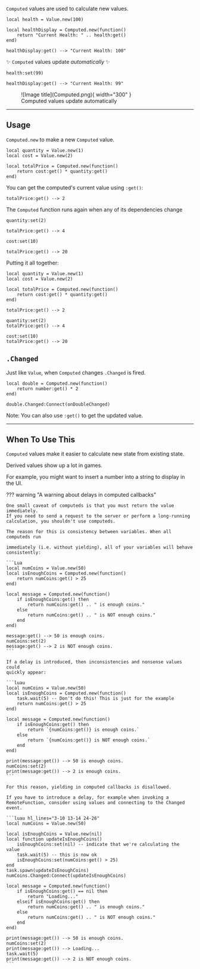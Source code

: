 `Computed` values are used to calculate new values.

```luau
local health = Value.new(100)

local healthDisplay = Computed.new(function()
    return "Current Health: " .. health:get()
end)

healthDisplay:get() --> "Current Health: 100"
```

✨ `Computed` values update _automatically_ ✨

```luau
health:set(99)

healthDisplay:get() --> "Current Health: 99"
```

<figure markdown="span">
  ![Image title](Computed.png){ width="300" }
  <figcaption>Computed values update automatically</figcaption>
</figure>

---

## Usage

`Computed.new` to make a new `Computed` value.

```luau
local quantity = Value.new(1)
local cost = Value.new(2)

local totalPrice = Computed.new(function()
    return cost:get() * quantity:get()
end)
```

You can get the computed's current value using `:get()`:

```luau
totalPrice:get() --> 2
```

The `Computed` function runs again when any of its dependencies change

```luau
quantity:set(2)

totalPrice:get() --> 4
```

```luau
cost:set(10)

totalPrice:get() --> 20
```

Putting it all together:

```luau
local quantity = Value.new(1)
local cost = Value.new(2)

local totalPrice = Computed.new(function()
    return cost:get() * quantity:get()
end)

totalPrice:get() --> 2

quantity:set(2)
totalPrice:get() --> 4

cost:set(10)
totalPrice:get() --> 20
```

## `.Changed`

Just like `Value`, when `Computed` changes `.Changed` is fired.

```luau
local double = Computed.new(function()
    return number:get() * 2
end)

double.Changed:Connect(onDoubleChanged)
```

Note: You can also use `:get()` to get the updated value.

---

## When To Use This

`Computed` values make it easier to calculate new state from existing state.

Derived values show up a lot in games.

For example, you might want to insert a number into a string to display in the UI.

??? warning "A warning about delays in computed callbacks"

    One small caveat of computeds is that you must return the value immediately.
    If you need to send a request to the server or perform a long-running
    calculation, you shouldn't use computeds.

    The reason for this is consistency between variables. When all computeds run

    immediately (i.e. without yielding), all of your variables will behave
    consistently:

    ```Lua
    local numCoins = Value.new(50)
    local isEnoughCoins = Computed.new(function()
        return numCoins:get() > 25
    end)

    local message = Computed.new(function()
        if isEnoughCoins:get() then
            return numCoins:get() .. " is enough coins."
        else
            return numCoins:get() .. " is NOT enough coins."
        end
    end)

    message:get() --> 50 is enough coins.
    numCoins:set(2)
    message:get() --> 2 is NOT enough coins.
    ```

    If a delay is introduced, then inconsistencies and nonsense values could
    quickly appear:

    ```luau
    local numCoins = Value.new(50)
    local isEnoughCoins = Computed.new(function()
        task.wait(5) -- Don't do this! This is just for the example
        return numCoins:get() > 25
    end)

    local message = Computed.new(function()
        if isEnoughCoins:get() then
            return `{numCoins:get()} is enough coins.`
        else
            return `{numCoins:get()} is NOT enough coins.`
        end
    end)

    print(message:get()) --> 50 is enough coins.
    numCoins:set(2)
    print(message:get()) --> 2 is enough coins.
    ```

    For this reason, yielding in computed callbacks is disallowed.

    If you have to introduce a delay, for example when invoking a
    RemoteFunction, consider using values and connecting to the Changed event.

    ```luau hl_lines="3-10 13-14 24-26"
    local numCoins = Value.new(50)

    local isEnoughCoins = Value.new(nil)
    local function updateIsEnoughCoins()
        isEnoughCoins:set(nil) -- indicate that we're calculating the value
        task.wait(5) -- this is now ok
        isEnoughCoins:set(numCoins:get() > 25)
    end
    task.spawn(updateIsEnoughCoins)
    numCoins.Changed:Connect(updateIsEnoughCoins)

    local message = Computed.new(function()
        if isEnoughCoins:get() == nil then
            return "Loading..."
        elseif isEnoughCoins:get() then
            return numCoins:get() .. " is enough coins."
        else
            return numCoins:get() .. " is NOT enough coins."
        end
    end)

    print(message:get()) --> 50 is enough coins.
    numCoins:set(2)
    print(message:get()) --> Loading...
    task.wait(5)
    print(message:get()) --> 2 is NOT enough coins.
    ```
